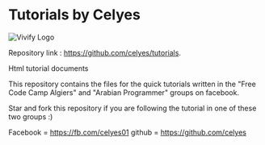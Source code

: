 # Tutorials by Celyes
![Vivify Logo](http://vivify.mkcreative.cz/assets/img/vivify.png)

Repository link : https://github.com/celyes/tutorials.

Html tutorial documents

This repository contains the files for the quick tutorials
written in the "Free Code Camp Algiers" and "Arabian Programmer" groups 
on facebook.

Star and fork this repository if you are following the tutorial in one of these two groups :) 

Facebook = https://fb.com/celyes01
github = https://github.com/celyes
